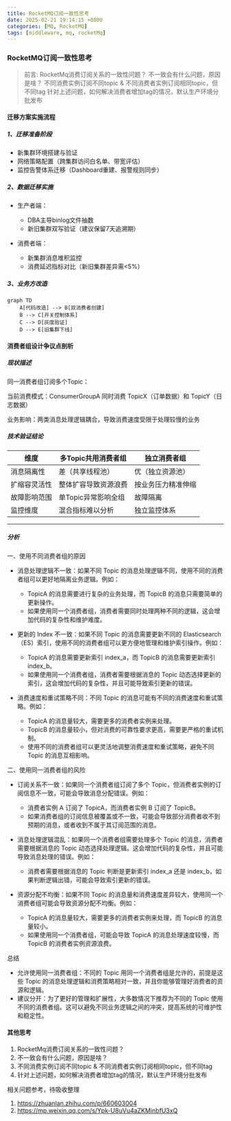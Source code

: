 ```yaml
---
title: RocketMQ订阅一致性思考
date: 2025-02-21 19:14:15 +0800
categories: [MQ, RocketMQ]
tags: [middleware, mq, rocketMq]
---
```

### RocketMQ订阅一致性思考

> 前言:
> RocketMq消费订阅关系的一致性问题？
> 不一致会有什么问题，原因是啥？
> 不同消费实例订阅不同topic & 不同消费者实例订阅相同topic，但不同tag
> 针对上述问题，如何解决消费者增加tag的情况，默认生产环境分批发布

#### 迁移方案实施流程

##### 1、迁移准备阶段

- 新集群环境搭建与验证
- 网络策略配置（跨集群访问白名单、带宽评估）
- 监控告警体系迁移（Dashboard重建、报警规则同步）

##### 2、数据迁移实施

- 生产者端：
  - DBA主导binlog文件抽数
  - 新旧集群双写验证（建议保留7天追溯期）

- 消费者端：
  - 新集群消息堆积监控
  - 消费延迟指标对比（新旧集群差异需<5%）

##### 3、业务方改造

```mermaid
graph TD 
    A[代码改造] --> B[双消费者创建]
    B --> C[开关控制体系]
    C --> D[灰度验证]
    D --> E[旧集群下线]
```

#### 消费者组设计争议点剖析

##### 现状描述

同一消费者组订阅多个Topic：

当前消费模式：ConsumerGroupA 同时消费 TopicX（订单数据）和 TopicY（日志数据）

业务影响：两类消息处理逻辑耦合，导致消费速度受限于处理较慢的业务

##### 技术验证结论

| 维度         | 多Topic共用消费者组  | 独立消费者组       |
| ------------ | -------------------- | ------------------ |
| 消息隔离性   | 差（共享线程池）     | 优（独立资源池）   |
| 扩缩容灵活性 | 整体扩容导致资源浪费 | 按业务压力精准伸缩 |
| 故障影响范围 | 单Topic异常影响全组  | 故障隔离           |
| 监控维度     | 混合指标难以分析     | 独立监控体系       |

---

##### 分析

一、使用不同消费者组的原因

- 消息处理逻辑不一致：如果不同 Topic 的消息处理逻辑不同，使用不同的消费者组可以更好地隔离业务逻辑。例如：
  - TopicA 的消息需要进行复杂的业务处理，而 TopicB 的消息只需要简单的更新操作。
  - 如果使用同一个消费者组，消费者需要同时处理两种不同的逻辑，这会增加代码的复杂性和维护难度。
  
- 更新的 Index 不一致：如果不同 Topic 的消息需要更新不同的 Elasticsearch（ES）索引，使用不同的消费者组可以更方便地管理和维护索引操作。例如：
  - TopicA 的消息需要更新索引 index_a，而 TopicB 的消息需要更新索引 index_b。
  - 如果使用同一个消费者组，消费者需要根据消息的 Topic 动态选择更新的索引，这会增加代码的复杂性，并且可能导致索引更新的错误。

- 消费速度和重试策略不同：不同 Topic 的消息可能有不同的消费速度和重试策略。例如：
  - TopicA 的消息量较大，需要更多的消费者实例来处理。
  - TopicB 的消息量较小，但对消费的可靠性要求更高，需要更严格的重试机制。
  - 使用不同的消费者组可以更灵活地调整消费速度和重试策略，避免不同 Topic 的消息互相影响。

二、使用同一消费者组的风险

- 订阅关系不一致：如果同一个消费者组订阅了多个 Topic，但消费者实例的订阅信息不一致，可能会导致消息分配错误。例如：
  - 消费者实例 A 订阅了 TopicA，而消费者实例 B 订阅了 TopicB。
  - 如果消费者组的订阅信息被覆盖或不一致，可能会导致部分消费者收不到预期的消息，或者收到不属于其订阅范围的消息。

- 消息处理逻辑混乱：如果同一个消费者组需要处理多个 Topic 的消息，消费者需要根据消息的 Topic 动态选择处理逻辑。这会增加代码的复杂性，并且可能导致消息处理的错误。例如：
  - 消费者需要根据消息的 Topic 判断是更新索引 index_a 还是 index_b，如果判断逻辑出错，可能会导致索引更新的错误。

- 资源分配不均衡：如果不同 Topic 的消息量和消费速度差异较大，使用同一个消费者组可能会导致资源分配不均衡。例如：
  - TopicA 的消息量较大，需要更多的消费者实例来处理，而 TopicB 的消息量较小。
  - 如果使用同一个消费者组，可能会导致 TopicA 的消息处理速度较慢，而 TopicB 的消费者实例资源浪费。

总结

- 允许使用同一消费者组：不同的 Topic 用同一个消费者组是允许的，前提是这些 Topic 的消息处理逻辑和消费策略相对一致，并且你能够管理好消费者的资源和逻辑。
- 建议分开：为了更好的管理和扩展性，大多数情况下推荐为不同的 Topic 使用不同的消费者组。这可以避免不同业务逻辑之间的冲突，提高系统的可维护性和稳定性。

#### 其他思考

1. RocketMq消费订阅关系的一致性问题？
2. 不一致会有什么问题，原因是啥？
3. 不同消费实例订阅不同topic & 不同消费者实例订阅相同topic，但不同tag
4. 针对上述问题，如何解决消费者增加tag的情况，默认生产环境分批发布

相关问题参考，待吸收整理
1. https://zhuanlan.zhihu.com/p/660603004
2. https://mp.weixin.qq.com/s/Ypk-U8uVu4aZKMinbfU3xQ
